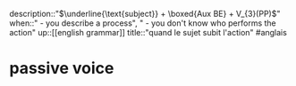 description::"$\underline{\text{subject}} + \boxed{Aux BE} + V_{3}(PP)$"
when::" - you describe a process", " - you don't know who performs the action"
up::[[english grammar]]
title::"quand le sujet subit l'action"
#anglais 
# passive voice


